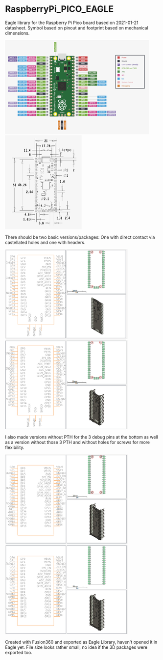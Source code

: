 # RaspberryPi_PICO_EAGLE

Eagle library for the Raspberry Pi Pico board based on 2021-01-21 datasheet. 
Symbol based on pinout and footprint based on mechanical dimensions.

<img src="https://github.com/ipaid2win/RaspberryPi_PICO_EAGLE/blob/main/Images/Pico_Pinout.png" width="470">  <img src="https://github.com/ipaid2win/RaspberryPi_PICO_EAGLE/blob/main/Images/Pico_Dimensions.png" width="250"> 


There should be two basic versions/packages: One with direct contact via castellated holes and one with headers.

<img src="https://github.com/ipaid2win/RaspberryPi_PICO_EAGLE/blob/main/Images/Pico_LIB.png" width="400">  <img src="https://github.com/ipaid2win/RaspberryPi_PICO_EAGLE/blob/main/Images/Pico_LIB_Header.png" width="400"> 

I also made versions without PTH for the 3 debug pins at the bottom as well as a version without those 3 PTH and without holes for screws for more flexibility.

<img src="https://github.com/ipaid2win/RaspberryPi_PICO_EAGLE/blob/main/Images/Pico_LIB_Header_no_debug.png" width="400">  <img src="https://github.com/ipaid2win/RaspberryPi_PICO_EAGLE/blob/main/Images/Pico_LIB_Header_no_debug%2Bholes.png" width="400"> 



Created with Fusion360 and exported as Eagle Library, haven't opened it in Eagle yet. File size looks rather small, no idea if the 3D packages were exported too.
